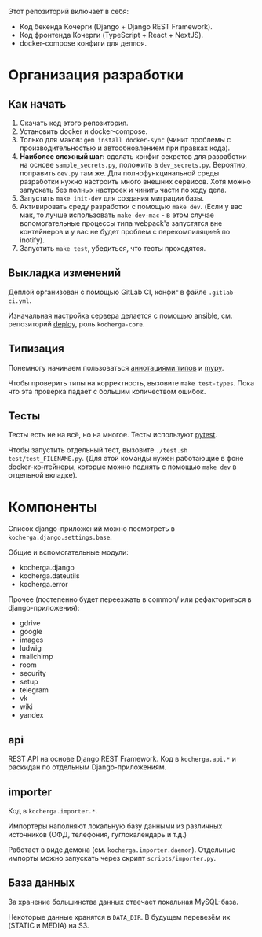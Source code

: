 Этот репозиторий включает в себя:
- Код бекенда Кочерги (Django + Django REST Framework).
- Код фронтенда Кочерги (TypeScript + React + NextJS).
- docker-compose конфиги для деплоя.

# Организация разработки

## Как начать

1. Скачать код этого репозитория.
2. Установить docker и docker-compose.
3. Только для маков: `gem install docker-sync` (чинит проблемы с производительностью и автообновлением при правках кода).
4. **Наиболее сложный шаг:** сделать конфиг секретов для разработки на основе `sample_secrets.py`, положить в `dev_secrets.py`. Вероятно, поправить `dev.py` там же. Для полнофункцинальной среды разработки нужно настроить много внешних сервисов. Хотя можно запускать без полных настроек и чинить части по ходу дела.
5. Запустить `make init-dev` для создания миграции базы.
5. Активировать среду разработки с помощью `make dev`. (Если у вас мак, то лучше использовать `make dev-mac` - в этом случае вспомогательные процессы типа webpаck'а запустятся вне контейнеров и у вас не будет проблем с перекомпиляцией по inotify).
6. Запустить `make test`, убедиться, что тесты проходятся.

## Выкладка изменений

Деплой организован с помощью GitLab CI, конфиг в файле `.gitlab-ci.yml`.

Изначальная настройка сервера делается с помощью ansible, см. репозиторий [deploy](https://gitlab.com/kocherga/code/deploy), роль `kocherga-core`.

## Типизация

Понемногу начинаем пользоваться [аннотациями типов](https://www.python.org/dev/peps/pep-0484/) и [mypy](http://mypy-lang.org/).

Чтобы проверить типы на корректность, вызовите `make test-types`. Пока что эта проверка падает с большим количеством ошибок.

## Тесты

Тесты есть не на всё, но на многое. Тесты используют [pytest](https://docs.pytest.org/en/latest/).

Чтобы запустить отдельный тест, вызовите `./test.sh test/test_FILENAME.py`. (Для этой команды нужен работающие в фоне docker-контейнеры, которые можно поднять с помощью `make dev` в отдельной вкладке).

# Компоненты

Список django-приложений можно посмотреть в `kocherga.django.settings.base`.

Общие и вспомогательные модули:
* kocherga.django
* kocherga.dateutils
* kocherga.error

Прочее (постепенно будет переезжать в common/ или рефакториться в django-приложения):
* gdrive
* google
* images
* ludwig
* mailchimp
* room
* security
* setup
* telegram
* vk
* wiki
* yandex

## api

REST API на основе Django REST Framework. Код в `kocherga.api.*` и раскидан по отдельным Django-приложениям.

## importer

Код в `kocherga.importer.*`.

Импортеры наполняют локальную базу данными из различных источников (ОФД, телефония, гуглокалендарь и т.д.)

Работает в виде демона (см. `kocherga.importer.daemon`). Отдельные импорты можно запускать через скрипт `scripts/importer.py`.

## База данных

За хранение большинства данных отвечает локальная MySQL-база.

Некоторые данные хранятся в `DATA_DIR`. В будущем перевезём их (STATIC и MEDIA) на S3.

